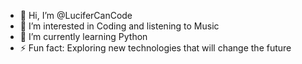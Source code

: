 - 👋 Hi, I’m @LuciferCanCode
- 👀 I’m interested in Coding and listening to Music
- 🌱 I’m currently learning Python
- ⚡ Fun fact: Exploring new technologies that will change the future

<!---
LuciferCanCode/LuciferCanCode is a ✨ special ✨ repository because its `README.md` (this file) appears on your GitHub profile.
You can click the Preview link to take a look at your changes.
--->
